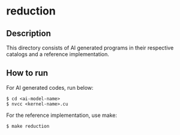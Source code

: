 # reduction

## Description

This directory consists of AI generated programs in their respective catalogs and a reference implementation.

## How to run

For AI generated codes, run below:

```
$ cd <ai-model-name>
$ nvcc <kernel-name>.cu
```

For the reference implementation, use make:

```
$ make reduction
```


